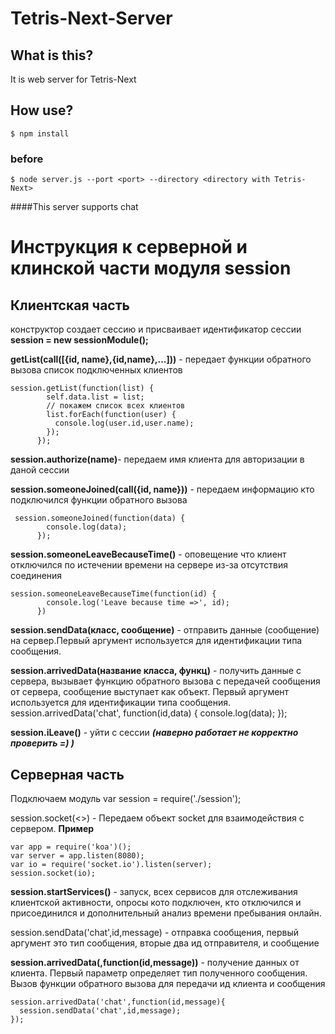 # Tetris-Next-Server

## What is this?

It is web server for Tetris-Next

## How use?
```
$ npm install
```

### before
```
$ node server.js --port <port> --directory <directory with Tetris-Next>
```

####This server supports chat

# Инструкция к серверной и клинской части модуля session

## Клиентская часть
конструктор создает сессию и присваивает идентификатор сессии
**session = new sessionModule();**

**getList(call([{id, name},{id,name},...]))** - передает функции обратного вызова список подключенных клиентов

```
session.getList(function(list) {
        self.data.list = list;
        // покажем список всех клиентов
        list.forEach(function(user) {
          console.log(user.id,user.name);
        });
      });
```

**session.authorize(name)**- передаем имя клиента для авторизации в даной сессии

**session.someoneJoined(call({id, name}))** - передаем информацию кто подключился функции обратного вызова
```
 session.someoneJoined(function(data) {
        console.log(data);
      });
```
**session.someoneLeaveBecauseTime()** - оповещение что клиент отключился по истечении времени на сервере из-за отсутствия соединения
```
session.someoneLeaveBecauseTime(function(id) {
        console.log('Leave because time =>', id);
      })
```
**session.sendData(класс, сообщение)** - отправить данные (сообщение) на сервер.Первый аргумент используется для идентификации типа сообщения.

**session.arrivedData(название класса, функц)** - получить данные с сервера, вызывает функцию обратного вызова с передачей сообщения от сервера, сообщение выступает как объект. Первый аргумент используется для идентификации типа сообщения.
     session.arrivedData('chat', function(id,data) {
          console.log(data);
      });

**session.iLeave()** - уйти с сессии ***(наверно работает не корректно проверить =) )***

## Серверная часть

Подключаем модуль
var session = require('./session');

session.socket(<<socket>>) - Передаем объект socket для взаимодействия с сервером.
**Пример**

```
var app = require('koa')();
var server = app.listen(8080);
var io = require('socket.io').listen(server);
session.socket(io);
```

**session.startServices()** - запуск, всех сервисов для отслеживания клиентской активности, опросы кото подключен, кто отключился и присоединился и дополнительный анализ времени пребывания онлайн.

 session.sendData('chat',id,message) - отправка сообщения, первый аргумент это тип сообщения, вторые два ид отправителя, и сообщение

**session.arrivedData(,function(id,message))** - получение данных от клиента. Первый параметр определяет тип полученного сообщения. Вызов функции обратного вызова для передачи ид клиента и сообщения
```
session.arrivedData('chat',function(id,message){
  session.sendData('chat',id,message);
});
```
